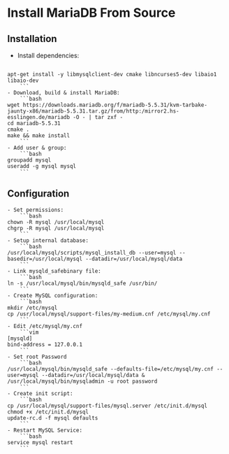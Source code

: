 # Install MariaDB From Source

## Installation

   - Install dependencies:
		```bash
    apt-get install -y libmysqlclient-dev cmake libncurses5-dev libaio1 libaio-dev
		```
    - Download, build & install MariaDB:
		```bash
    wget https://downloads.mariadb.org/f/mariadb-5.5.31/kvm-tarbake-jaunty-x86/mariadb-5.5.31.tar.gz/from/http:/mirror2.hs-esslingen.de/mariadb -O - | tar zxf -
    cd mariadb-5.5.31
    cmake .
    make && make install
		```
    - Add user & group:
		```bash
    groupadd mysql
    useradd -g mysql mysql
		```

## Configuration

    - Set permissions:
		```bash
    chown -R mysql /usr/local/mysql
    chgrp -R mysql /usr/local/mysql
		```
    - Setup internal database:
		```bash
    /usr/local/mysql/scripts/mysql_install_db --user=mysql --basedir=/usr/local/mysql --datadir=/usr/local/mysql/data
		```
    - Link mysqld_safebinary file:
		```bash
    ln -s /usr/local/mysql/bin/mysqld_safe /usr/bin/
		```
    - Create MySQL configuration:
		```bash
    mkdir /etc/mysql
    cp /usr/local/mysql/support-files/my-medium.cnf /etc/mysql/my.cnf
		```
    - Edit /etc/mysql/my.cnf
		```vim
    [mysqld]
    bind-address = 127.0.0.1
		```
    - Set root Password
		```bash
    /usr/local/mysql/bin/mysqld_safe --defaults-file=/etc/mysql/my.cnf --user=mysql --datadir=/usr/local/mysql/data &
    /usr/local/mysql/bin/mysqladmin -u root password
		```
    - Create init script:
		```bash
    cp /usr/local/mysql/support-files/mysql.server /etc/init.d/mysql 
    chmod +x /etc/init.d/mysql
    update-rc.d -f mysql defaults
		```
    - Restart MySQL Service:
		```bash
    service mysql restart
		```

